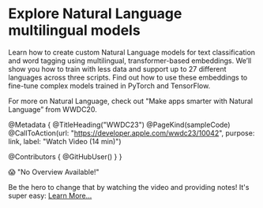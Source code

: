 # Explore Natural Language multilingual models

Learn how to create custom Natural Language models for text classification and word tagging using multilingual, transformer-based embeddings. We’ll show you how to train with less data and support up to 27 different languages across three scripts. Find out how to use these embeddings to fine-tune complex models trained in PyTorch and TensorFlow.

For more on Natural Language, check out "Make apps smarter with Natural Language” from WWDC20.

@Metadata {
   @TitleHeading("WWDC23")
   @PageKind(sampleCode)
   @CallToAction(url: "https://developer.apple.com/wwdc23/10042", purpose: link, label: "Watch Video (14 min)")

   @Contributors {
      @GitHubUser(<replace this with your GitHub handle>)
   }
}

😱 "No Overview Available!"

Be the hero to change that by watching the video and providing notes! It's super easy:
 [Learn More…](https://wwdcnotes.github.io/WWDCNotes/documentation/wwdcnotes/contributing)
